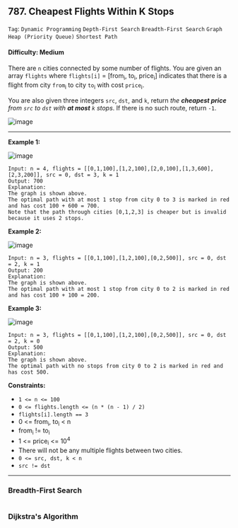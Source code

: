 ## 787. Cheapest Flights Within K Stops

```Tag```: ```Dynamic Programming``` ```Depth-First Search``` ```Breadth-First Search``` ```Graph``` ```Heap (Priority Queue)``` ```Shortest Path```

#### Difficulty: Medium

There are ```n``` cities connected by some number of flights. You are given an array ```flights``` where ```flights[i]``` = [from<sub>i</sub>, to<sub>i</sub>, price<sub>i</sub>] indicates that there is a flight from city ```from```<sub>i</sub> to city ```to```<sub>i</sub> with cost ```price```<sub>i</sub>.

You are also given three integers ```src```, ```dst```, and ```k```, return _the __cheapest price__ from ```src``` to ```dst``` with __at most__ ```k``` stops_. If there is no such route, return ```-1```.

![image](https://user-images.githubusercontent.com/35042430/214763952-16f232e6-8511-4547-8842-8b12e3f17424.png)

---

__Example 1:__

![image](https://assets.leetcode.com/uploads/2022/03/18/cheapest-flights-within-k-stops-3drawio.png)
```
Input: n = 4, flights = [[0,1,100],[1,2,100],[2,0,100],[1,3,600],[2,3,200]], src = 0, dst = 3, k = 1
Output: 700
Explanation:
The graph is shown above.
The optimal path with at most 1 stop from city 0 to 3 is marked in red and has cost 100 + 600 = 700.
Note that the path through cities [0,1,2,3] is cheaper but is invalid because it uses 2 stops.
```

__Example 2:__

![image](https://assets.leetcode.com/uploads/2022/03/18/cheapest-flights-within-k-stops-1drawio.png)
```
Input: n = 3, flights = [[0,1,100],[1,2,100],[0,2,500]], src = 0, dst = 2, k = 1
Output: 200
Explanation:
The graph is shown above.
The optimal path with at most 1 stop from city 0 to 2 is marked in red and has cost 100 + 100 = 200.
```

__Example 3:__

![image](https://assets.leetcode.com/uploads/2022/03/18/cheapest-flights-within-k-stops-2drawio.png)
```
Input: n = 3, flights = [[0,1,100],[1,2,100],[0,2,500]], src = 0, dst = 2, k = 0
Output: 500
Explanation:
The graph is shown above.
The optimal path with no stops from city 0 to 2 is marked in red and has cost 500.
```

__Constraints:__

- ```1 <= n <= 100```
- ```0 <= flights.length <= (n * (n - 1) / 2)```
- ```flights[i].length == 3```
- 0 <= from<sub>i</sub>, to<sub>i</sub> < n
- from<sub>i</sub> != to<sub>i</sub>
- 1 <= price<sub>i</sub> <= 10<sup>4</sup>
- There will not be any multiple flights between two cities.
- ```0 <= src, dst, k < n```
- ```src != dst```

---

### Breadth-First Search

```Python

```

### Dijkstra's Algorithm

```Python

```
